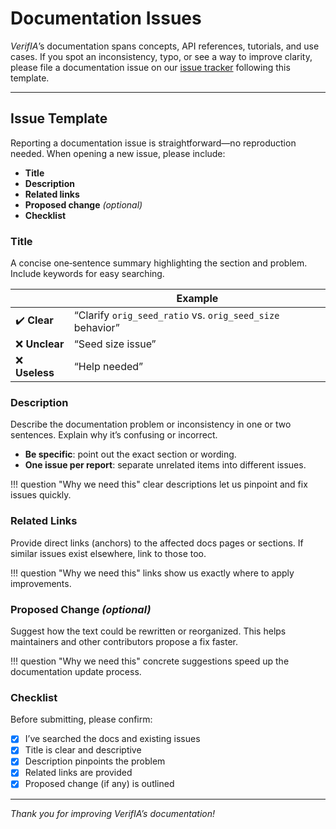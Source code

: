 # Documentation Issues

*VerifIA*’s documentation spans concepts, API references, tutorials, and use cases. If you spot an inconsistency, typo, or see a way to improve clarity, please file a documentation issue on our [issue tracker] following this template.

[issue tracker]: https://github.com/verifia/verifia/issues

---

## Issue Template

Reporting a documentation issue is straightforward—no reproduction needed. When opening a new issue, please include:

- **Title**  
- **Description**  
- **Related links**  
- **Proposed change** _(optional)_  
- **Checklist**

### Title

A concise one‑sentence summary highlighting the section and problem. Include keywords for easy searching.

| | Example |
| - | ------- |
| ✔️ **Clear** | “Clarify `orig_seed_ratio` vs. `orig_seed_size` behavior” |
| ❌ **Unclear** | “Seed size issue” |
| ❌ **Useless** | “Help needed” |

### Description

Describe the documentation problem or inconsistency in one or two sentences. Explain why it’s confusing or incorrect.

- **Be specific**: point out the exact section or wording.  
- **One issue per report**: separate unrelated items into different issues.

!!! question "Why we need this"
    clear descriptions let us pinpoint and fix issues quickly.

### Related Links

Provide direct links (anchors) to the affected docs pages or sections. If similar issues exist elsewhere, link to those too.

!!! question "Why we need this"
    links show us exactly where to apply improvements.

### Proposed Change _(optional)_

Suggest how the text could be rewritten or reorganized. This helps maintainers and other contributors propose a fix faster.

!!! question "Why we need this"
    concrete suggestions speed up the documentation update process.

### Checklist

Before submitting, please confirm:

- [x] I’ve searched the docs and existing issues  
- [x] Title is clear and descriptive  
- [x] Description pinpoints the problem  
- [x] Related links are provided  
- [x] Proposed change (if any) is outlined  

---

_Thank you for improving VerifIA’s documentation!_  
